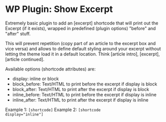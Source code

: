 WP Plugin: Show Excerpt
=====================

Extremely basic plugin to add an [excerpt] shortcode that will print out the Excerpt (if it exists), wrapped in predefined (plugin options) "before" and "after" stuff.

This will prevent repetition (copy part of an article to the excerpt box and vice versa) and allows to define default styling around your excerpt without letting the theme load it in a default location. Think [article intro], [excerpt], [article continued].

Available options (shortcode attributes) are:
* display: inline or block
* block_before: Text/HTML to print before the excerpt if display is block
* block_after: Text/HTML to print after the excerpt if display is block
* inline_before: Text/HTML to print before the excerpt if display is inline
* inline_after: Text/HTML to print after the excerpt if display is inline

Example 1: <code>[shortcode]</code>
Example 2: <code>[shortcode display="inline"]</code>